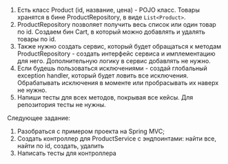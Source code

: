 1. Есть класс Product (id, название, цена) - POJO класс. Товары хранятся в бине ProductRepository, в виде `List<Product>`.
2. ProductRepository позволяет получить весь список или один товар по id. Создаем бин Cart, в который можно добавлять и удалять товары по id.
3. Также нужно создать сервис, который будет обращаться к методам ProductRepository - создать интерфейс сервиса и имплементацию для него. Дополнительную логику в сервис добавлять не нужно.
4. Если будешь пользоваться исключениями - создай глобальный exception handler, который будет ловить все исключения. Обрабатывать исключения в моменте или пробрасывать их наверх не нужно.
5. Напиши тесты для всех методов, покрывая все кейсы. Для репозитория тесты не нужны.

Следующее задание:
1. Разобраться с примером проекта на Spring MVC;
2. Создать контроллер для ProductService c эндпоинтами: найти все, найти по id, создать, удалить
3. Написать тесты для контроллера